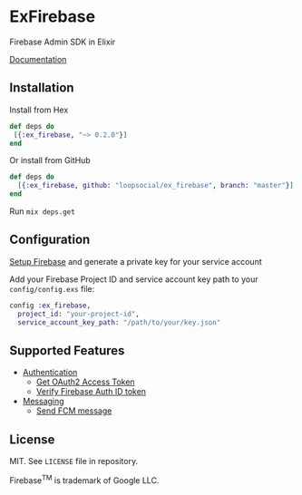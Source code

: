 # ExFirebase

Firebase Admin SDK in Elixir

[Documentation](https://hexdocs.pm/ex_firebase/ExFirebase.html)

## Installation

Install from Hex

```elixir
def deps do
 [{:ex_firebase, "~> 0.2.0"}]
end
```

Or install from GitHub

```elixir
def deps do
  [{:ex_firebase, github: "loopsocial/ex_firebase", branch: "master"}]
end
```

Run `mix deps.get`

## Configuration

[Setup Firebase](https://firebase.google.com/docs/admin/setup) and generate a private key for your service account

Add your Firebase Project ID and service account key path to your `config/config.exs` file:

```elixir
config :ex_firebase,
  project_id: "your-project-id",
  service_account_key_path: "/path/to/your/key.json"
```

## Supported Features

- [Authentication](https://hexdocs.pm/ex_firebase/ExFirebase.Auth.html)
    - [Get OAuth2 Access Token](https://hexdocs.pm/ex_firebase/ExFirebase.Auth.html#get_access_token/0)
    - [Verify Firebase Auth ID token](https://hexdocs.pm/ex_firebase/ExFirebase.Auth.html#verify_token/1)
- [Messaging](https://hexdocs.pm/ex_firebase/ExFirebase.Messaging.html)
    - [Send FCM message](https://hexdocs.pm/ex_firebase/ExFirebase.Messaging.html#send_message/1)

## License

MIT. See `LICENSE` file in repository.

Firebase<sup>TM</sup> is trademark of Google LLC.

